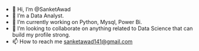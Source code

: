 - 👋 Hi, I’m @SanketAwad
- 👀 I’m a Data Analyst.
- 🌱 I’m currently working on Python, Mysql, Power Bi.
- 💞️ I’m looking to collaborate on anything related to Data Science that can build my profile strong.
- 📫 How to reach me sanketawad141@gmail.com

<!---
SanketAwad/SanketAwad is a ✨ special ✨ repository because its `README.md` (this file) appears on your GitHub profile.
You can click the Preview link to take a look at your changes.
--->
